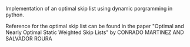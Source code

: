 Implementation of an optimal skip list using dynamic porgramming in python.

Reference for the optimal skip list can be found in the paper "Optimal and Nearly Optimal Static Weighted Skip Lists" by CONRADO MARTINEZ AND SALVADOR ROURA
